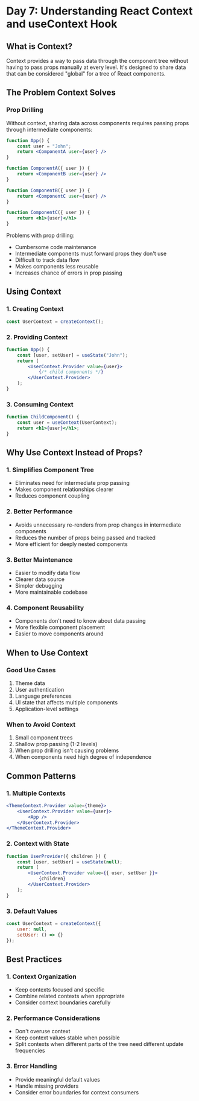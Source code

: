 # Day 7: Understanding React Context and useContext Hook

## What is Context?
Context provides a way to pass data through the component tree without having to pass props manually at every level. It's designed to share data that can be considered "global" for a tree of React components.

## The Problem Context Solves

### Prop Drilling
Without context, sharing data across components requires passing props through intermediate components:
```jsx
function App() {
    const user = "John";
    return <ComponentA user={user} />
}

function ComponentA({ user }) {
    return <ComponentB user={user} />
}

function ComponentB({ user }) {
    return <ComponentC user={user} />
}

function ComponentC({ user }) {
    return <h1>{user}</h1>
}
```

Problems with prop drilling:
- Cumbersome code maintenance
- Intermediate components must forward props they don't use
- Difficult to track data flow
- Makes components less reusable
- Increases chance of errors in prop passing

## Using Context

### 1. Creating Context
```jsx
const UserContext = createContext();
```

### 2. Providing Context
```jsx
function App() {
    const [user, setUser] = useState("John");
    return (
        <UserContext.Provider value={user}>
            {/* child components */}
        </UserContext.Provider>
    );
}
```

### 3. Consuming Context
```jsx
function ChildComponent() {
    const user = useContext(UserContext);
    return <h1>{user}</h1>;
}
```

## Why Use Context Instead of Props?

### 1. Simplifies Component Tree
- Eliminates need for intermediate prop passing
- Makes component relationships clearer
- Reduces component coupling

### 2. Better Performance
- Avoids unnecessary re-renders from prop changes in intermediate components
- Reduces the number of props being passed and tracked
- More efficient for deeply nested components

### 3. Better Maintenance
- Easier to modify data flow
- Clearer data source
- Simpler debugging
- More maintainable codebase

### 4. Component Reusability
- Components don't need to know about data passing
- More flexible component placement
- Easier to move components around

## When to Use Context

### Good Use Cases
1. Theme data
2. User authentication
3. Language preferences
4. UI state that affects multiple components
5. Application-level settings

### When to Avoid Context
1. Small component trees
2. Shallow prop passing (1-2 levels)
3. When prop drilling isn't causing problems
4. When components need high degree of independence

## Common Patterns

### 1. Multiple Contexts
```jsx
<ThemeContext.Provider value={theme}>
    <UserContext.Provider value={user}>
        <App />
    </UserContext.Provider>
</ThemeContext.Provider>
```

### 2. Context with State
```jsx
function UserProvider({ children }) {
    const [user, setUser] = useState(null);
    return (
        <UserContext.Provider value={{ user, setUser }}>
            {children}
        </UserContext.Provider>
    );
}
```

### 3. Default Values
```jsx
const UserContext = createContext({
    user: null,
    setUser: () => {}
});
```

## Best Practices

### 1. Context Organization
- Keep contexts focused and specific
- Combine related contexts when appropriate
- Consider context boundaries carefully

### 2. Performance Considerations
- Don't overuse context
- Keep context values stable when possible
- Split contexts when different parts of the tree need different update frequencies

### 3. Error Handling
- Provide meaningful default values
- Handle missing providers
- Consider error boundaries for context consumers